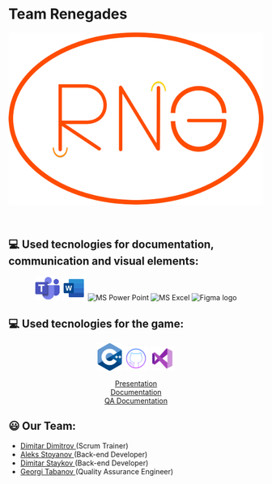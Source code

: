 # Team Renegades
<p align = "center">

<img src = "images/Renegades-logo.png" alt = "logo">

</p>


<br>

## 💻 Used tecnologies for documentation, communication and visual elements:

<p align = "center">

  <img src = "images/teamslogo.png" alt = "Teams logo" width = 48px>
  <img src = "images/wordlogo.png" alt = "MS Word" width = 48px>
  <img src = "https://img.icons8.com/color/512/microsoft-powerpoint-2019.png" alt = "MS Power Point" width = 48px>
  <img src = "https://img.icons8.com/color/512/microsoft-excel-2019.png" alt = "MS Excel" width = 48px>
  <img src = "https://img.icons8.com/color/512/figma.png" alt = "Figma logo" width = 48px>

</p>

## 💻 Used tecnologies for the game:

<p align = "center">
<img src = "images/c++logo.png" alt = "c++ logo" width =  48px>
<img src = "images/githublogo.png" alt = "github logo" width = 48px>
<img src = "images/vslogo.png" alt = "visualt studio logo" width = 48px>
</p>

<p align = "center">
<a href = "https://codingburgas-my.sharepoint.com/:p:/g/personal/dmdimitrov20_codingburgas_bg/EUjKcjz2_vpEpdaXiT7MmQABAJi_4oWDHk81n4EztPXgLg">Presentation</a><br>
<a href = "https://codingburgas-my.sharepoint.com/:w:/g/personal/dmdimitrov20_codingburgas_bg/EQJYbJO5F09CtQmLDj8WIhMBys6lTXXxKrHyuwFTStfwIA">Documentation</a><br>
<a href = "https://codingburgas-my.sharepoint.com/:x:/g/personal/dmdimitrov20_codingburgas_bg/EUOPvYmDhaVAk7tzIO8x1i8BBUPxxawZ8VO6YdpF7HNspw">QA Documentation</a><br>
</p>


## 😃 Our Team:

- <a href = "https://github.com/DMDimitrov20"> Dimitar Dimitrov </a> (Scrum Trainer)
- <a href = "https://github.com/ASStoyanov20"> Aleks Stoyanov </a> (Back-end Developer)
- <a href = "https://github.com/DDStaykov20"> Dimitar Staykov </a> (Back-end Developer)
- <a href = "https://github.com/GSTabanov20"> Georgi Tabanov </a> (Quality Assurance Engineer)
